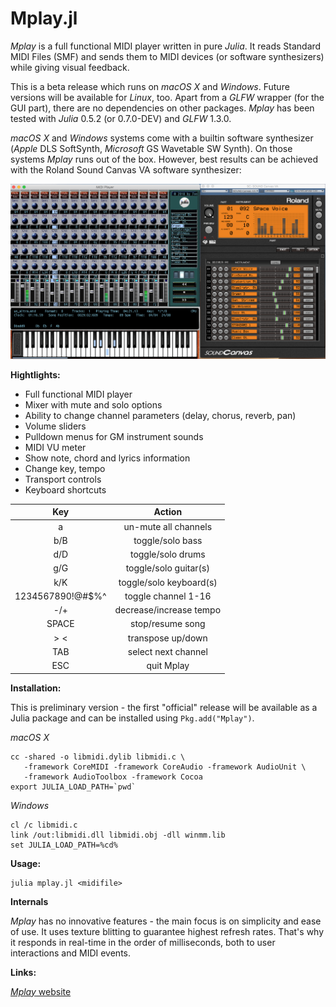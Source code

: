 Mplay.jl
========

*Mplay* is a full functional MIDI player written in pure *Julia*.
It reads Standard MIDI Files (SMF) and sends them to MIDI devices
(or software synthesizers) while giving visual feedback.

This is a beta release which runs on *macOS X* and *Windows*.
Future versions will be available for *Linux*, too. Apart from a
*GLFW* wrapper (for the GUI part), there are no dependencies on
other packages. *Mplay* has been tested with *Julia* 0.5.2 (or
0.7.0-DEV) and *GLFW* 1.3.0.

*macOS X* and *Windows* systems come with a builtin software
synthesizer (*Apple* DLS SoftSynth, *Microsoft* GS Wavetable SW
Synth). On those systems *Mplay* runs out of the box. However,
best results can be achieved with the Roland Sound Canvas VA
software synthesizer:

![Mplay](Mplay+SC.png)

**Hightlights:**

* Full functional MIDI player
* Mixer with mute and solo options
* Ability to change channel parameters (delay, chorus, reverb, pan)
* Volume sliders
* Pulldown menus for GM instrument sounds
* MIDI VU meter
* Show note, chord and lyrics information
* Change key, tempo
* Transport controls
* Keyboard shortcuts

| Key                | Action                  |
|:------------------:|:-----------------------:|
| a                  | un-mute all channels    |
| b/B                | toggle/solo bass        |
| d/D                | toggle/solo drums       |
| g/G                | toggle/solo guitar(s)   |
| k/K                | toggle/solo keyboard(s) |
| 1234567890!@#$%^   | toggle channel 1-16     |
| -/+                | decrease/increase tempo |
| SPACE              | stop/resume song        |
| > <                | transpose up/down       |
| TAB                | select next channel     |
| ESC                | quit Mplay              |

**Installation:**

This is preliminary version - the first "official" release will be available
as a Julia package and can be installed using `Pkg.add("Mplay")`.

*macOS X*

```
cc -shared -o libmidi.dylib libmidi.c \
   -framework CoreMIDI -framework CoreAudio -framework AudioUnit \
   -framework AudioToolbox -framework Cocoa
export JULIA_LOAD_PATH=`pwd`
```
*Windows*

```
cl /c libmidi.c
link /out:libmidi.dll libmidi.obj -dll winmm.lib
set JULIA_LOAD_PATH=%cd%
```

**Usage:**

```
julia mplay.jl <midifile>
```

**Internals**

*Mplay* has no innovative features - the main focus is on
simplicity and ease of use. It uses texture blitting to guarantee
highest refresh rates. That's why it responds in real-time in the
order of milliseconds, both to user interactions and MIDI events.

**Links:**

[*Mplay* website](http://josefheinen.de/mplay.html "Mplay website")

